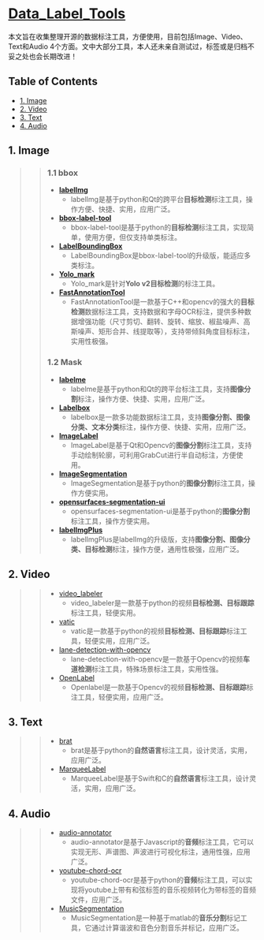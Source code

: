 # [Data_Label_Tools](https://github.com/mingx9527/Data_Label_Tools)
本文旨在收集整理开源的数据标注工具，方便使用，目前包括Image、Video、Text和Audio 4个方面。文中大部分工具，本人还未亲自测试过，标签或是归档不妥之处也会长期改进！

## Table of Contents
- [1. Image](#Image)
- [2. Video](#Video)
- [3. Text](#Text)
- [4. Audio](#Audio)

## <a name="Image"></a>1. Image
>> ### 1.1 bbox
>> - **[labelImg](https://github.com/tzutalin/labelImg)**
>>      * labelImg是基于python和Qt的跨平台**目标检测**标注工具，操作方便、快捷、实用，应用广泛。
>> - **[bbox-label-tool](https://github.com/puzzledqs/BBox-Label-Tool)**
>>      * bbox-label-tool是基于python的**目标检测**标注工具，实现简单，使用方便，但仅支持单类标注。 
>> - **[LabelBoundingBox](https://github.com/hjptriplebee/LabelBoundingBox)**
>>      * LabelBoundingBox是bbox-label-tool的升级版，能适应多类标注。
>> - **[Yolo_mark](https://github.com/AlexeyAB/Yolo_mark)**
>>      * Yolo_mark是针对**Yolo v2目标检测**的标注工具。
>> - **[FastAnnotationTool](https://github.com/christopher5106/FastAnnotationTool)**
>>      * FastAnnotationTool是一款基于C++和opencv的强大的**目标检测**数据标注工具，支持数据和字母OCR标注，提供多种数据增强功能（尺寸剪切、翻转、旋转、缩放、椒盐噪声、高斯噪声、矩形合并、线提取等），支持带倾斜角度目标标注，实用性极强。
>> ### 1.2 Mask
>> - **[labelme](https://github.com/wkentaro/labelme)**
>>      * labelme是基于python和Qt的跨平台标注工具，支持**图像分割**标注，操作方便、快捷、实用，应用广泛。
>> - **[Labelbox](https://github.com/Labelbox/Labelbox)**
>>      * labelbox是一款多功能数据标注工具，支持**图像分割、图像分类、文本分类**标注，操作方便、快捷、实用，应用广泛。
>> - **[ImageLabel](https://github.com/lanbing510/ImageLabel)**
>>      * ImageLabel是基于Qt和Opencv的**图像分割**标注工具，支持手动绘制轮廓，可利用GrabCut进行半自动标注，方便使用。
>> - **[ImageSegmentation](https://github.com/AKSHAYUBHAT/ImageSegmentation)**
>>      * ImageSegmentation是基于python的**图像分割**标注工具，操作方便实用。
>> - **[opensurfaces-segmentation-ui](https://github.com/seanbell/opensurfaces-segmentation-ui)**
>>      * opensurfaces-segmentation-ui是基于python的**图像分割**标注工具，操作方便实用。
>> - **[labelImgPlus](https://github.com/lzx1413/labelImgPlus)**
>>      * labelImgPlus是labelImg的升级版，支持**图像分割、图像分类、目标检测**标注，操作方便，通用性极强，应用广泛。

## <a name="Video"></a>2. Video
>> - [video_labeler](https://github.com/hahnyuan/video_labeler)
>>      * video_labeler是一款基于python的视频**目标检测、目标跟踪**标注工具，轻便实用。
>> - [vatic](https://github.com/cvondrick/vatic)
>>      * vatic是一款基于python的视频**目标检测、目标跟踪**标注工具，轻便实用，应用广泛。
>> - [lane-detection-with-opencv](https://github.com/ckirksey3/lane-detection-with-opencv)
>>      * lane-detection-with-opencv是一款基于Opencv的视频**车道检测**标注工具，特殊场景标注工具，实用性强。
>> - [OpenLabel](https://github.com/liushu1231/OpenLabel)
>>      * Openlabel是一款基于Opencv的视频**目标检测、目标跟踪**标注工具，轻便实用，应用广泛。

## <a name="Text"></a>3. Text
>> - [brat](https://github.com/nlplab/brat)
>>      * brat是基于python的**自然语言**标注工具，设计灵活，实用，应用广泛。
>> - [MarqueeLabel](https://github.com/cbpowell/MarqueeLabel)
>>      * MarqueeLabel是基于Swift和C的**自然语言**标注工具，设计灵活，实用，应用广泛。

## <a name="Audio"></a>4. Audio
>> - [audio-annotator](https://github.com/CrowdCurio/audio-annotator)
>>      * audio-annotator是基于Javascript的**音频**标注工具，它可以实现无形、声谱图、声波进行可视化标注，通用性强，应用广泛。
>> - [youtube-chord-ocr](https://github.com/henridwyer/youtube-chord-ocr)
>>      * youtube-chord-ocr是基于python的**音频**标注工具，可以实现将youtube上带有和弦标签的音乐视频转化为带标签的音频文件，应用广泛。
>> - [MusicSegmentation](https://github.com/torogmw/MusicSegmentation)
>>      * MusicSegmentation是一种基于matlab的**音乐分割**标记工具，它通过计算谐波和音色分割音乐并标记，应用广泛。
